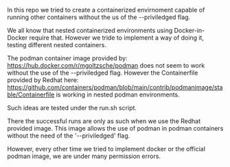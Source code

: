 In this repo we tried to create a containerized envirnoment capable of running other containers without the us of the --priviledged flag.

We all know that nested containerized environments using Docker-in-Docker require that. However we tride to implement a way of doing it, testing different nested containers.

The podman container image provided by: https://hub.docker.com/r/mgoltzsche/podman does not seem to work without the use of the --priviledged flag.
However the Containerfile provided by Redhat here: https://github.com/containers/podman/blob/main/contrib/podmanimage/stable/Containerfile is working in nested podman environments. 

Such ideas are tested under the run.sh script. 

There the successful runs are only as such when we use the Redhat provided image. This image allows the use of podman in podman containers without the need of the '--priviledged' flag.

However, every other time we tried to implement docker or the official podman image, we are under many permission errors.
